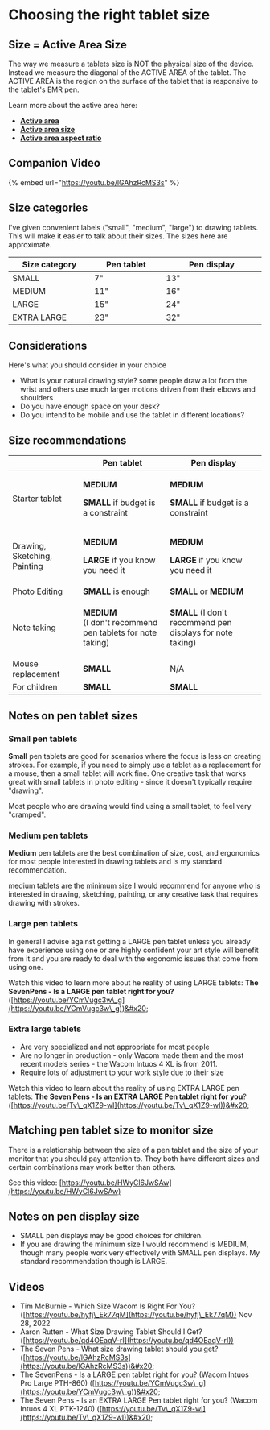 # Choosing the right tablet size

## Size = Active Area Size

The way we measure a tablets size is NOT the physical size of the device. Instead we measure the diagonal of the ACTIVE AREA of the tablet. The ACTIVE AREA is the region on the surface of the tablet that is responsive to the tablet's EMR pen.

Learn more about the active area here:

* [**Active area**](active-area.md) &#x20;
* [**Active area size**](active-area-size.md)
* [**Active area aspect ratio**](active-area-aspect-ratio.md)

## Companion Video

{% embed url="https://youtu.be/lGAhzRcMS3s" %}



## Size categories

I've given convenient labels ("small", "medium", "large") to drawing tablets. This will make it easier to talk about their sizes. The sizes here are approximate.

<table><thead><tr><th width="188">Size category</th><th width="170.33333333333331">Pen tablet</th><th width="249.66666666666669">Pen display</th></tr></thead><tbody><tr><td>SMALL</td><td>7"</td><td>13"</td></tr><tr><td>MEDIUM</td><td>11"</td><td>16"</td></tr><tr><td>LARGE</td><td>15"</td><td>24"</td></tr><tr><td>EXTRA LARGE</td><td>23"</td><td>32"</td></tr></tbody></table>

## Considerations

Here's what you should consider in your choice

* What is your natural drawing style? some people draw a lot from the wrist and others use much larger motions driven from their elbows and shoulders
* Do you have enough space on your desk?
* Do you intend to be mobile and use the tablet in different locations?

## Size recommendations

|                              | Pen tablet                                                                            | Pen display                                                                           |
| ---------------------------- | ------------------------------------------------------------------------------------- | ------------------------------------------------------------------------------------- |
| Starter tablet               | <p><strong>MEDIUM</strong></p><p><strong>SMALL</strong> if budget is a constraint</p> | <p><strong>MEDIUM</strong></p><p><strong>SMALL</strong> if budget is a constraint</p> |
| Drawing, Sketching, Painting | <p><strong>MEDIUM</strong></p><p><strong>LARGE</strong> if you know you need it</p>   | <p><strong>MEDIUM</strong></p><p><strong>LARGE</strong> if you know you need it</p>   |
| Photo Editing                | **SMALL** is enough                                                                   | **SMALL** or **MEDIUM**                                                               |
| Note taking                  | <p><strong>MEDIUM</strong><br>(I don't recommend pen tablets for note taking)</p>     | **SMALL** (I don't recommend pen displays for note taking)                            |
| Mouse replacement            | **SMALL**                                                                             | N/A                                                                                   |
| For children                 | **SMALL**                                                                             | **SMALL**                                                                             |

## Notes on pen tablet sizes&#x20;

### **Small pen tablets**

**Small** pen tablets are good for scenarios where the focus is less on creating strokes. For example, if you need to simply use a tablet as a replacement for a mouse, then a small tablet will work fine. One creative task that works great with small tablets in photo editing - since it doesn't typically require "drawing".&#x20;

Most people who are drawing would find using a small tablet, to feel very "cramped".

### Medium pen tablets

**Medium** pen tablets are the best combination of size, cost, and ergonomics for most people interested in drawing tablets and is my standard recommendation.

medium tablets are the minimum size I would recommend for anyone who is interested in drawing, sketching, painting, or any creative task that requires drawing with strokes.

### Large pen tablets

In general I advise against getting a LARGE pen tablet unless you already have experience using one or are highly confident your art style will benefit from it and you are ready to deal with the ergonomic issues that come from using one.

Watch this video to learn more about he reality of using LARGE tablets: **The SevenPens - Is a LARGE pen tablet right for you?** ([https://youtu.be/YCmVugc3w\_g](https://youtu.be/YCmVugc3w\_g))&#x20;

### Extra large tablets

* Are very specialized and not appropriate for most people
* Are no longer in production -  only Wacom made them and the most recent models series - the Wacom Intuos 4 XL is from 2011.
* Require lots of adjustment to your work style due to their size

Watch this video to learn about the reality of using EXTRA LARGE pen tablets: **The Seven Pens - Is an EXTRA LARGE Pen tablet right for you**? ([https://youtu.be/Tv\_qX1Z9-wI](https://youtu.be/Tv\_qX1Z9-wI))&#x20;

## Matching pen tablet size to monitor size

There is a relationship between the size of a pen tablet and the size of your monitor that you should pay attention to. They both have different sizes and certain combinations may work better than others.

See this video: [https://youtu.be/HWyCl6JwSAw](https://youtu.be/HWyCl6JwSAw)

## Notes on pen display size

* SMALL pen displays may be good choices for children.
* If you are drawing the minimum size I would recommend is MEDIUM, though many people work very effectively with SMALL pen displays. My standard recommendation though is LARGE.

## **Videos**

* Tim McBurnie - Which Size Wacom Is Right For You? ([https://youtu.be/hyfj\_Ek77qM](https://youtu.be/hyfj\_Ek77qM)) Nov 28, 2022
* Aaron Rutten - What Size Drawing Tablet Should I Get? ([https://youtu.be/qd4OEaqV-rI](https://youtu.be/qd4OEaqV-rI)) &#x20;
* The Seven Pens - What size drawing tablet should you get? ([https://youtu.be/lGAhzRcMS3s](https://youtu.be/lGAhzRcMS3s))&#x20;
* The SevenPens - Is a LARGE pen tablet right for you? (Wacom Intuos Pro Large PTH-860) ([https://youtu.be/YCmVugc3w\_g](https://youtu.be/YCmVugc3w\_g))&#x20;
* The Seven Pens - Is an EXTRA LARGE Pen tablet right for you? (Wacom Intuos 4 XL PTK-1240) ([https://youtu.be/Tv\_qX1Z9-wI](https://youtu.be/Tv\_qX1Z9-wI))&#x20;

